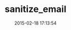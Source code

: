 ---
layout: post
title:  "sanitize_email"
repo:   "pboling/sanitize_email"
date:   2015-02-18 17:13:54
gemurl: http://github.com/pboling/sanitize_email
---